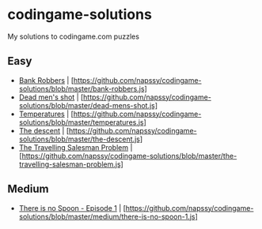 # codingame-solutions
My solutions to codingame.com puzzles

## Easy
  -  [Bank Robbers](https://www.codingame.com/ide/puzzle/bank-robbers) | [https://github.com/napssy/codingame-solutions/blob/master/bank-robbers.js]
  -  [Dead men's shot](https://www.codingame.com/ide/puzzle/dead-mens-shot) | [https://github.com/napssy/codingame-solutions/blob/master/dead-mens-shot.js]
  -  [Temperatures](https://www.codingame.com/ide/puzzle/temperatures) | [https://github.com/napssy/codingame-solutions/blob/master/temperatures.js]
  -  [The descent](https://www.codingame.com/ide/puzzle/the-descent) | [https://github.com/napssy/codingame-solutions/blob/master/the-descent.js]
  -  [The Travelling Salesman Problem](https://www.codingame.com/ide/puzzle/the-travelling-salesman-problem) | [https://github.com/napssy/codingame-solutions/blob/master/the-travelling-salesman-problem.js]

## Medium
  -  [There is no Spoon - Episode 1](https://www.codingame.com/ide/puzzle/there-is-no-spoon-episode-1) | [https://github.com/napssy/codingame-solutions/blob/master/medium/there-is-no-spoon-1.js]
